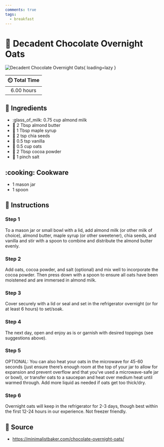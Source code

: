```yaml
---
comments: true
tags:
  - breakfast
---
```

# :chocolate_bar: Decadent Chocolate Overnight Oats

![Decadent Chocolate Overnight Oats](../assets/images/decadent-chocolate-overnight-oats.jpg){ loading=lazy }

| :timer_clock: Total Time |
|:-----------------------: |
| 6.00 hours |

## :salt: Ingredients

- :glass_of_milk: 0.75 cup almond milk
- :butter: 2 Tbsp almond butter
- :maple_leaf: 1 Tbsp maple syrup
- :seedling: 2 tsp chia seeds
- :icecream: 0.5 tsp vanilla
- :ear_of_rice: 0.5 cup oats
- :chocolate_bar: 2 Tbsp cocoa powder
- :salt: 1 pinch salt

## :cooking: Cookware

- 1 mason jar
- 1 spoon

## :pencil: Instructions

### Step 1

To a mason jar or small bowl with a lid, add almond milk (or other milk of choice), almond butter, maple syrup (or other
sweetener), chia seeds, and vanilla and stir with a spoon to combine and distribute the almond butter evenly.

### Step 2

Add oats, cocoa powder, and salt (optional) and mix well to incorporate the cocoa powder. Then press down with a spoon
to ensure all oats have been moistened and are immersed in almond milk.

### Step 3

Cover securely with a lid or seal and set in the refrigerator overnight (or for at least 6 hours) to set/soak.

### Step 4

The next day, open and enjoy as is or garnish with desired toppings (see suggestions above).

### Step 5

OPTIONAL: You can also heat your oats in the microwave for 45-60 seconds (just ensure there’s enough room at the top
of your jar to allow for expansion and prevent overflow and that you’ve used a microwave-safe jar or bowl), or
transfer oats to a saucepan and heat over medium heat until warmed through. Add more liquid as needed if oats get too
thick/dry.

### Step 6

Overnight oats will keep in the refrigerator for 2-3 days, though best within the first 12-24 hours in our experience.
Not freezer friendly.

## :link: Source

- <https://minimalistbaker.com/chocolate-overnight-oats/>
